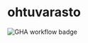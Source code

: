 # ohtuvarasto

![GHA workflow badge](https://github.com/Seba686/ohtuvarasto/workflows/CI/badge.svg)
